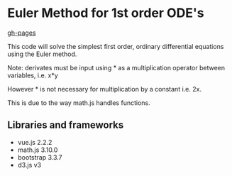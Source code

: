 # Euler Method for 1st order ODE's

[gh-pages](https://shanegibney.github.io/Euler-First-Order-ODE-s/)

This code will solve the simplest first order, ordinary differential equations using the Euler method.

Note: derivates must be input using \* as a multiplication operator between variables, i.e. x\*y

However * is not necessary for multiplication by a constant i.e. 2x.

This is due to the way math.js handles functions.

## Libraries and frameworks
- vue.js 2.2.2
- math.js 3.10.0
- bootstrap 3.3.7
- d3.js v3
